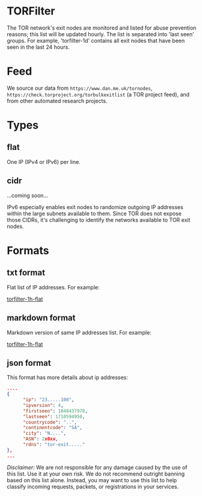 # TORFilter
The TOR network's exit nodes are monitored and listed for abuse prevention reasons; this list will be updated hourly. The list is separated into 'last seen' groups. For example, 'torfilter-1d' contains all exit nodes that have been seen in the last 24 hours.


# Feed
We source our data from `https://www.dan.me.uk/tornodes`, `https://check.torproject.org/torbulkexitlist` (a TOR project feed), and from other automated research projects.

# Types
## flat
One IP (IPv4 or IPv6) per line.

## cidr
...coming soon...

IPv6 especially enables exit nodes to randomize outgoing IP addresses within the large subnets available to them. Since TOR does not expose those CIDRs, it's challenging to identify the networks available to TOR exit nodes.

# Formats
## txt format
Flat list of IP addresses. For example:

[torfilter-1h-flat](lists/txt/torfilter-1h-flat.txt)

## markdown format
Markdown version of same IP addresses list. For example:

[torfilter-1h-flat](lists/markdown/torfilter-1h-flat.md)



## json format
This format has more details about ip addresses:
```json
....
{
      "ip": "23.....100",
      "ipversion": 4,
      "firstseen": 1648437978,
      "lastseen": 1710594950,
      "countrycode": "..",
      "continentcode": "SA",
      "city": "N....",
      "ASN": 2x0xx,
      "rdns": "tor-exit....."
},
...
```

*Disclaimer:* We are not responsible for any damage caused by the use of this list. Use it at your own risk. We do not recommend outright banning based on this list alone. Instead, you may want to use this list to help classify incoming requests, packets, or registrations in your services.

